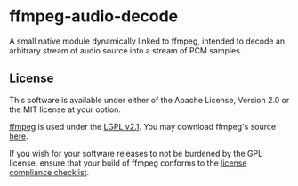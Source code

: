 # ffmpeg-audio-decode

A small native module dynamically linked to ffmpeg, intended to decode an arbitrary stream of audio source into a stream of PCM samples.

## License

This software is available under either of the Apache License, Version 2.0 or the MIT license at your option.

[ffmpeg][ffmpeg-home] is used under the [LGPL v2.1][LGPL2.1]. You may download ffmpeg's source [here][ffmpeg-download].

If you wish for your software releases to not be burdened by the GPL license, ensure that your build of ffmpeg conforms to the [license compliance checklist][ffmpeg-checklist].

[ffmpeg-checklist]: https://www.ffmpeg.org/legal.html
[ffmpeg-download]: https://www.ffmpeg.org/download.html
[ffmpeg-home]: https://ffmpeg.org
[LGPL2.1]: https://www.gnu.org/licenses/old-licenses/lgpl-2.1.en.html
